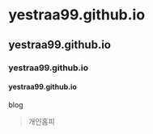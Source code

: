 # yestraa99.github.io
## yestraa99.github.io
### yestraa99.github.io
#### yestraa99.github.io
blog


> 개인홈피
